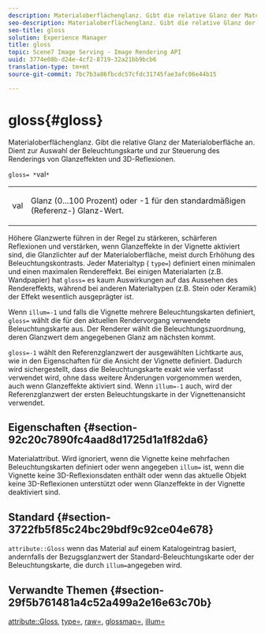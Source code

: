 ```yaml
---
description: Materialoberflächenglanz. Gibt die relative Glanz der Materialoberfläche an. Dient zur Auswahl der Beleuchtungskarte und zur Steuerung des Renderings von Glanzeffekten und 3D-Reflexionen.
seo-description: Materialoberflächenglanz. Gibt die relative Glanz der Materialoberfläche an. Dient zur Auswahl der Beleuchtungskarte und zur Steuerung des Renderings von Glanzeffekten und 3D-Reflexionen.
seo-title: gloss
solution: Experience Manager
title: gloss
topic: Scene7 Image Serving - Image Rendering API
uuid: 3774e08b-d24e-4cf2-8719-32a21bb9bcb6
translation-type: tm+mt
source-git-commit: 7bc7b3a86fbcdc57cfdc31745fae3afc06e44b15

---
```



# gloss{#gloss}

Materialoberflächenglanz. Gibt die relative Glanz der Materialoberfläche an. Dient zur Auswahl der Beleuchtungskarte und zur Steuerung des Renderings von Glanzeffekten und 3D-Reflexionen.

`gloss= *`val`*`

<table id="simpletable_82166CA080AD401180404462FB2407D7"> 
 <tr class="strow"> 
  <td class="stentry"> <p><span class="codeph"> <span class="varname"> val</span></span> </p></td> 
  <td class="stentry"> <p>Glanz (0...100 Prozent) oder -1 für den standardmäßigen (Referenz-) Glanz-Wert. </p></td> 
 </tr> 
</table>

Höhere Glanzwerte führen in der Regel zu stärkeren, schärferen Reflexionen und verstärken, wenn Glanzeffekte in der Vignette aktiviert sind, die Glanzlichter auf der Materialoberfläche, meist durch Erhöhung des Beleuchtungskontrasts. Jeder Materialtyp ( `type=`) definiert einen minimalen und einen maximalen Rendereffekt. Bei einigen Materialarten (z.B. Wandpapier) hat `gloss=` es kaum Auswirkungen auf das Aussehen des Rendereffekts, während bei anderen Materialtypen (z.B. Stein oder Keramik) der Effekt wesentlich ausgeprägter ist.

Wenn `illum=-1` und falls die Vignette mehrere Beleuchtungskarten definiert, `gloss=` wählt die für den aktuellen Rendervorgang verwendete Beleuchtungskarte aus. Der Renderer wählt die Beleuchtungszuordnung, deren Glanzwert dem angegebenen Glanz am nächsten kommt.

`gloss=-1` wählt den Referenzglanzwert der ausgewählten Lichtkarte aus, wie in den Eigenschaften für die Ansicht der Vignette definiert. Dadurch wird sichergestellt, dass die Beleuchtungskarte exakt wie verfasst verwendet wird, ohne dass weitere Änderungen vorgenommen werden, auch wenn Glanzeffekte aktiviert sind. Wenn `illum=-1` auch, wird der Referenzglanzwert der ersten Beleuchtungskarte in der Vignettenansicht verwendet.

## Eigenschaften {#section-92c20c7890fc4aad8d1725d1a1f82da6}

Materialattribut. Wird ignoriert, wenn die Vignette keine mehrfachen Beleuchtungskarten definiert oder wenn angegeben `illum=` ist, wenn die Vignette keine 3D-Reflexionsdaten enthält oder wenn das aktuelle Objekt keine 3D-Reflexionen unterstützt oder wenn Glanzeffekte in der Vignette deaktiviert sind.

## Standard {#section-3722fb5f85c24bc29bdf9c92ce04e678}

`attribute::Gloss` wenn das Material auf einem Katalogeintrag basiert, andernfalls der Bezugsglanzwert der Standard-Beleuchtungskarte oder der Beleuchtungskarte, die durch `illum=`angegeben wird.

## Verwandte Themen {#section-29f5b761481a4c52a499a2e16e63c70b}

[attribute::Gloss](../../../../../ir-api/material-cat/image-rendering-api-ref/c-ir-material-catalog/c-ir-material-data-reference/r-ir-cat-gloss.md#reference-5277f62a67e2408ab94699aa712f1eeb), [type=](../../../../../ir-api/http-protocol/image-rendering-api-ref/c-ir-http-protocol-ref/c-ir-http-protocol-command-reference/r-ir-http-type.md#reference-128c7de89e2d46838019b560f3f84a35), [raw=](../../../../../ir-api/http-protocol/image-rendering-api-ref/c-ir-http-protocol-ref/c-ir-http-protocol-command-reference/r-ir-rough.md#reference-00add846b09f4dc39420bda1ca414180), [glossmap=](../../../../../ir-api/http-protocol/image-rendering-api-ref/c-ir-http-protocol-ref/c-ir-http-protocol-command-reference/r-ir-glossmap.md#reference-99940148ae6a401482b2d03c68530f3a), [illum=](../../../../../ir-api/http-protocol/image-rendering-api-ref/c-ir-http-protocol-ref/c-ir-http-protocol-command-reference/r-ir-http-illum.md#reference-8efe483a30684022bfe711eb73efbee6)
